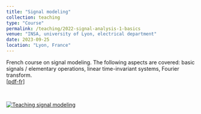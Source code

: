 ```yaml
---
title: "Signal modeling"
collection: teaching
type: "Course"
permalink: /teaching/2022-signal-analysis-1-basics
venue: "INSA, university of Lyon, electrical department"
date: 2023-09-25
location: "Lyon, France"
---
```


French course on signal modeling. The following aspects are covered: basic signals / elementary operations, linear time-invariant systems, Fourier transform.<br>
[[pdf-fr]](https://olivier-bernard-creatis.github.io//files//teaching_signal_modeling_2023.pdf)

<br>

[![Teaching signal modeling](https://olivier-bernard-creatis.github.io//images//teaching_signal_modeling_2023.png)](https://olivier-bernard-creatis.github.io//files//teaching_signal_modeling_2023.pdf)




